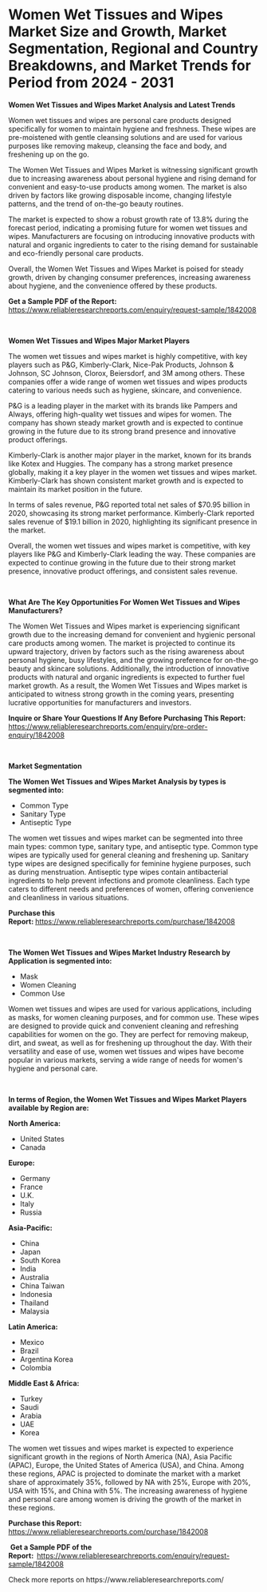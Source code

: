 <p><h1>Women Wet Tissues and Wipes Market Size and Growth, Market Segmentation, Regional and Country Breakdowns, and Market Trends for Period from 2024 -  2031</h1></p><p><strong>Women Wet Tissues and Wipes Market Analysis and Latest Trends</strong></p>
<p><p>Women wet tissues and wipes are personal care products designed specifically for women to maintain hygiene and freshness. These wipes are pre-moistened with gentle cleansing solutions and are used for various purposes like removing makeup, cleansing the face and body, and freshening up on the go.</p><p>The Women Wet Tissues and Wipes Market is witnessing significant growth due to increasing awareness about personal hygiene and rising demand for convenient and easy-to-use products among women. The market is also driven by factors like growing disposable income, changing lifestyle patterns, and the trend of on-the-go beauty routines.</p><p>The market is expected to show a robust growth rate of 13.8% during the forecast period, indicating a promising future for women wet tissues and wipes. Manufacturers are focusing on introducing innovative products with natural and organic ingredients to cater to the rising demand for sustainable and eco-friendly personal care products.</p><p>Overall, the Women Wet Tissues and Wipes Market is poised for steady growth, driven by changing consumer preferences, increasing awareness about hygiene, and the convenience offered by these products.</p></p>
<p><strong>Get a Sample PDF of the Report:&nbsp;</strong> <a href="https://www.reliableresearchreports.com/enquiry/request-sample/1842008">https://www.reliableresearchreports.com/enquiry/request-sample/1842008</a></p>
<p>&nbsp;</p>
<p><strong>Women Wet Tissues and Wipes Major Market Players</strong></p>
<p><p>The women wet tissues and wipes market is highly competitive, with key players such as P&G, Kimberly-Clark, Nice-Pak Products, Johnson & Johnson, SC Johnson, Clorox, Beiersdorf, and 3M among others. These companies offer a wide range of women wet tissues and wipes products catering to various needs such as hygiene, skincare, and convenience.</p><p>P&G is a leading player in the market with its brands like Pampers and Always, offering high-quality wet tissues and wipes for women. The company has shown steady market growth and is expected to continue growing in the future due to its strong brand presence and innovative product offerings.</p><p>Kimberly-Clark is another major player in the market, known for its brands like Kotex and Huggies. The company has a strong market presence globally, making it a key player in the women wet tissues and wipes market. Kimberly-Clark has shown consistent market growth and is expected to maintain its market position in the future.</p><p>In terms of sales revenue, P&G reported total net sales of $70.95 billion in 2020, showcasing its strong market performance. Kimberly-Clark reported sales revenue of $19.1 billion in 2020, highlighting its significant presence in the market.</p><p>Overall, the women wet tissues and wipes market is competitive, with key players like P&G and Kimberly-Clark leading the way. These companies are expected to continue growing in the future due to their strong market presence, innovative product offerings, and consistent sales revenue.</p></p>
<p>&nbsp;</p>
<p><strong>What Are The Key Opportunities For Women Wet Tissues and Wipes Manufacturers?</strong></p>
<p><p>The Women Wet Tissues and Wipes market is experiencing significant growth due to the increasing demand for convenient and hygienic personal care products among women. The market is projected to continue its upward trajectory, driven by factors such as the rising awareness about personal hygiene, busy lifestyles, and the growing preference for on-the-go beauty and skincare solutions. Additionally, the introduction of innovative products with natural and organic ingredients is expected to further fuel market growth. As a result, the Women Wet Tissues and Wipes market is anticipated to witness strong growth in the coming years, presenting lucrative opportunities for manufacturers and investors.</p></p>
<p><strong>Inquire or Share Your Questions If Any Before Purchasing This Report:</strong> <a href="https://www.reliableresearchreports.com/enquiry/pre-order-enquiry/1842008">https://www.reliableresearchreports.com/enquiry/pre-order-enquiry/1842008</a></p>
<p>&nbsp;</p>
<p><strong>Market Segmentation</strong></p>
<p><strong>The Women Wet Tissues and Wipes Market Analysis by types is segmented into:</strong></p>
<p><ul><li>Common Type</li><li>Sanitary Type</li><li>Antiseptic Type</li></ul></p>
<p><p>The women wet tissues and wipes market can be segmented into three main types: common type, sanitary type, and antiseptic type. Common type wipes are typically used for general cleaning and freshening up. Sanitary type wipes are designed specifically for feminine hygiene purposes, such as during menstruation. Antiseptic type wipes contain antibacterial ingredients to help prevent infections and promote cleanliness. Each type caters to different needs and preferences of women, offering convenience and cleanliness in various situations.</p></p>
<p><strong>Purchase this Report:&nbsp;</strong><a href="https://www.reliableresearchreports.com/purchase/1842008">https://www.reliableresearchreports.com/purchase/1842008</a></p>
<p>&nbsp;</p>
<p><strong>The Women Wet Tissues and Wipes Market Industry Research by Application is segmented into:</strong></p>
<p><ul><li>Mask</li><li>Women Cleaning</li><li>Common Use</li></ul></p>
<p><p>Women wet tissues and wipes are used for various applications, including as masks, for women cleaning purposes, and for common use. These wipes are designed to provide quick and convenient cleaning and refreshing capabilities for women on the go. They are perfect for removing makeup, dirt, and sweat, as well as for freshening up throughout the day. With their versatility and ease of use, women wet tissues and wipes have become popular in various markets, serving a wide range of needs for women's hygiene and personal care.</p></p>
<p>&nbsp;</p>
<p><strong>In terms of Region, the Women Wet Tissues and Wipes Market Players available by Region are:</strong></p>
<p>
    <p> <strong> North America: </strong>
        <ul>
            <li>United States</li>
            <li>Canada</li>
        </ul>
        </p> 
    <p> <strong> Europe: </strong>
        <ul>
            <li>Germany</li>
            <li>France</li>
            <li>U.K.</li>
            <li>Italy</li>
            <li>Russia</li>
        </ul>
        </p> 
    <p> <strong> Asia-Pacific: </strong>
        <ul>
            <li>China</li>
            <li>Japan</li>
            <li>South Korea</li>
            <li>India</li>
            <li>Australia</li>
            <li>China Taiwan</li>
            <li>Indonesia</li>
            <li>Thailand</li>
            <li>Malaysia</li>
        </ul>
        </p> 
    <p> <strong> Latin America: </strong>
        <ul>
            <li>Mexico</li>
            <li>Brazil</li>
            <li>Argentina Korea</li>
            <li>Colombia</li>
        </ul>
        </p> 
    <p> <strong> Middle East & Africa: </strong>
        <ul>
            <li>Turkey</li>
            <li>Saudi</li>
            <li>Arabia</li>
            <li>UAE</li>
            <li>Korea</li>
        </ul>
    </p>
    </p>
<p><p>The women wet tissues and wipes market is expected to experience significant growth in the regions of North America (NA), Asia Pacific (APAC), Europe, the United States of America (USA), and China. Among these regions, APAC is projected to dominate the market with a market share of approximately 35%, followed by NA with 25%, Europe with 20%, USA with 15%, and China with 5%. The increasing awareness of hygiene and personal care among women is driving the growth of the market in these regions.</p></p>
<p><strong>Purchase this Report: </strong><a href="https://www.reliableresearchreports.com/purchase/1842008">https://www.reliableresearchreports.com/purchase/1842008</a></p>
<p>&nbsp;<strong>Get a Sample PDF of the Report:&nbsp;&nbsp;</strong><a href="https://www.reliableresearchreports.com/enquiry/request-sample/1842008">https://www.reliableresearchreports.com/enquiry/request-sample/1842008</a></p>
<p><strong></strong></p>
<p>Check more reports on https://www.reliableresearchreports.com/</p>